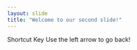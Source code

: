 ```yaml
---
layout: slide
title: "Welcome to our second slide!"
---
```

Shortcut Key
Use the left arrow to go back!
